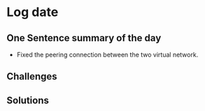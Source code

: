 # Log date

## One Sentence summary of the day
- Fixed the peering connection between the two virtual network.
## Challenges

## Solutions